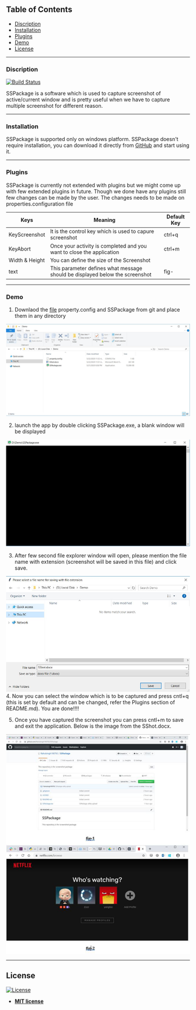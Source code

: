 ## Table of Contents

- [Discription](#Discription)
- [Installation](#Installation)
- [Plugins](#Plugins)
- [Demo](#Demo)
- [License](#License)

---

### Discription
[![Build Status](https://travis-ci.org/joemccann/dillinger.svg?branch=master)](https://travis-ci.org/joemccann/dillinger)

SSPackage is a software which is used to capture screenshot of active/current window and is pretty useful when we have to capture multiple screenshot for different reason.

---

### Installation

SSPackage is supported only on windows platform.
SSPackage doesn't require installation, you can download it directly from [GitHub](https://github.com/Rahulsingh190792/SSPackage) and start using it.

---

### Plugins

SSPackage is currently not extended with plugins but we might come up with few extended plugins in future.
Though we done have any plugins still few changes can be made by the user. The changes needs to be made on properties.configuration file

| Keys | Meaning | Default Key |
| ------ | ------ | ------ |
| KeyScreenshot | It is the control key which is used to capure screenshot | ctrl+q |
| KeyAbort | Once your activity is completed and you want to close the application | ctrl+m |
| Width & Height | You can define the size of the Screenshot |  |
| text | This parameter defines what message should be displayed below the screenshot | fig- |

---

### Demo
1. Downlaod the [file](https://github.com/Rahulsingh190792/SSPackage) property.config and SSPackage from git and place them in any directory

<!-- ![](SShot/SShot1.JPG) -->
<img src="SShot/SShot1.JPG" width=600 >

2. launch the app by double clicking SSPackage.exe, a blank  window will be displayed 

<!-- ![](SShot/SShot2.png)  -->
<img src="SShot/SShot2.png" width=600 >

3. After few second file explorer window will open, please mention the file name with extension (screenshot will be saved in this file) and click save.

<!-- ![](SShot/SShot3.JPG)  -->
<img src="SShot/SShot3.JPG" width=600 >
4. Now you can select the window which is to be captured and press cntl+q (this is set by default and can be changed, refer the Plugins section of README.md). You are done!!!!

5. Once you have captured the screenshot you can press cntl+m to save and exit the application.
Below is the image from the SShot.docx.

<!-- ![](SShot/SShot4.png)  -->
<img src="SShot/SShot4.png" width=600 >

---

## License

[![License](http://img.shields.io/:license-mit-blue.svg?style=flat-square)](http://badges.mit-license.org)

- **[MIT license](http://opensource.org/licenses/mit-license.php)**